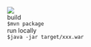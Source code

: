 ![](https://travis-ci.org/team-ice/repo4test.svg?branch=master)  
build  
`$mvn package`  
run locally  
`$java -jar target/xxx.war`
